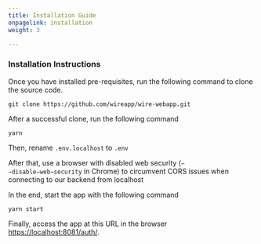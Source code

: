 ```yaml
---
title: Installation Guide
onpagelink: installation
weight: 3

---
```


### **Installation Instructions**

Once you have installed pre-requisites, run the following command to clone the source code.

    git clone https://github.com/wireapp/wire-webapp.git

After a successful clone, run the following command

    yarn

Then, rename `.env.localhost` to `.env` 

After that, use a browser with disabled web security (`−−disable−web−security` in Chrome) to circumvent CORS issues when connecting to our backend from localhost

In the end, start the app with the following command

    yarn start

Finally, access the app at this URL in the browser [https://localhost:8081/auth/](https://localhost:8081/auth/).


